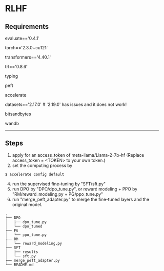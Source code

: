 # RLHF


## Requirements

evaluate=='0.4.1'

torch=='2.3.0+cu121'

transformers=='4.40.1'

trl=='0.8.6'

typing

peft

accelerate

datasets=='2.17.0'  # '2.19.0' has issues and it does not work!

bitsandbytes

wandb

---

## Steps
1. apply for an access_token of meta-llama/Llama-2-7b-hf (Replace access_token = \<TOKEN\> to your own token.)
2. set the computing process by
```ruby
$ accelerate config default
```
4. run the supervised fine-tuning by "SFT/sft.py"
5. run DPO by "DPO/dpo_tune.py", or reward modeling + PPO by "RM/reward_modeling.py + PG/ppo_tune.py"
6. run "merge_peft_adapter.py" to merge the fine-tuned layers and the original model.


```
.
├── DPO
│   ├── dpo_tune.py
│   └── dpo_tuned
├── PG
│   └── ppo_tune.py
├── RM
│   └── reward_modeling.py
├── SFT
│   ├── results
│   └── sft.py
├── merge_peft_adapter.py
└── README.md
```
